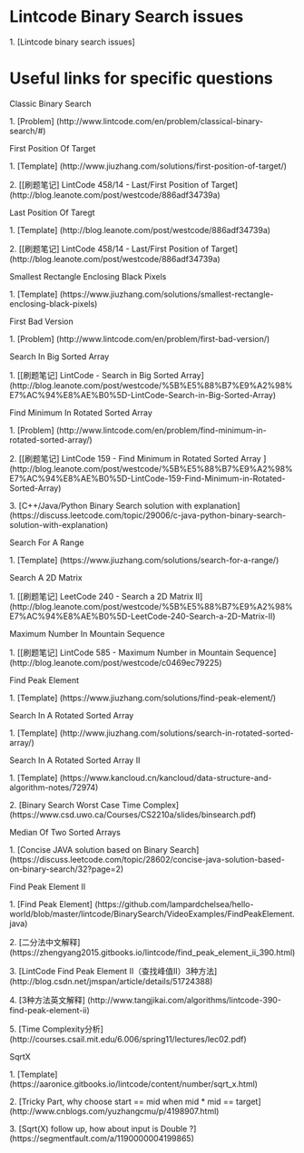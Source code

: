 # Lintcode Binary Search issues
<p>1. [Lintcode binary search issues]

# Useful links for specific questions
<p>Classic Binary Search
<p>1. [Problem] (http://www.lintcode.com/en/problem/classical-binary-search/#)

<p>First Position Of Target
<p>1. [Template] (http://www.jiuzhang.com/solutions/first-position-of-target/)
<p>2. [[刷题笔记] LintCode 458/14 - Last/First Position of Target] (http://blog.leanote.com/post/westcode/886adf34739a)

<p>Last Position Of Taregt
<p>1. [Template] (http://blog.leanote.com/post/westcode/886adf34739a)
<p>2. [[刷题笔记] LintCode 458/14 - Last/First Position of Target] (http://blog.leanote.com/post/westcode/886adf34739a)

<p>Smallest Rectangle Enclosing Black Pixels
<p>1. [Template] (https://www.jiuzhang.com/solutions/smallest-rectangle-enclosing-black-pixels)

<p>First Bad Version
<p>1. [Problem] (http://www.lintcode.com/en/problem/first-bad-version/)

<p>Search In Big Sorted Array
<p>1. [[刷题笔记] LintCode - Search in Big Sorted Array] (http://blog.leanote.com/post/westcode/%5B%E5%88%B7%E9%A2%98%E7%AC%94%E8%AE%B0%5D-LintCode-Search-in-Big-Sorted-Array)

<p>Find Minimum In Rotated Sorted Array 
<p>1. [Problem] (http://www.lintcode.com/en/problem/find-minimum-in-rotated-sorted-array/)
<p>2. [[刷题笔记] LintCode 159 - Find Minimum in Rotated Sorted Array ] (http://blog.leanote.com/post/westcode/%5B%E5%88%B7%E9%A2%98%E7%AC%94%E8%AE%B0%5D-LintCode-159-Find-Minimum-in-Rotated-Sorted-Array)
<p>3. [C++/Java/Python Binary Search solution with explanation] (https://discuss.leetcode.com/topic/29006/c-java-python-binary-search-solution-with-explanation)

<p>Search For A Range
<p>1. [Template] (https://www.jiuzhang.com/solutions/search-for-a-range/)

<p>Search A 2D Matrix
<p>1. [[刷题笔记] LeetCode 240 - Search a 2D Matrix II] (http://blog.leanote.com/post/westcode/%5B%E5%88%B7%E9%A2%98%E7%AC%94%E8%AE%B0%5D-LeetCode-240-Search-a-2D-Matrix-II)

<p>Maximum Number In Mountain Sequence
<p>1. [[刷题笔记] LintCode 585 - Maximum Number in Mountain Sequence] (http://blog.leanote.com/post/westcode/c0469ec79225)

<p>Find Peak Element
<p>1. [Template] (https://www.jiuzhang.com/solutions/find-peak-element/)

<p>Search In A Rotated Sorted Array
<p>1. [Template] (http://www.jiuzhang.com/solutions/search-in-rotated-sorted-array/)

<p>Search In A Rotated Sorted Array II
<p>1. [Template] (https://www.kancloud.cn/kancloud/data-structure-and-algorithm-notes/72974)
<p>2. [Binary Search Worst Case Time Complex] (https://www.csd.uwo.ca/Courses/CS2210a/slides/binsearch.pdf)

<p>Median Of Two Sorted Arrays
<p>1. [Concise JAVA solution based on Binary Search] (https://discuss.leetcode.com/topic/28602/concise-java-solution-based-on-binary-search/32?page=2)

<p>Find Peak Element II
<p>1. [Find Peak Element] (https://github.com/lampardchelsea/hello-world/blob/master/lintcode/BinarySearch/VideoExamples/FindPeakElement.java)
<p>2. [二分法中文解释] (https://zhengyang2015.gitbooks.io/lintcode/find_peak_element_ii_390.html)
<p>3. [LintCode Find Peak Element II（查找峰值II）3种方法] (http://blog.csdn.net/jmspan/article/details/51724388)
<p>4. [3种方法英文解释] (http://www.tangjikai.com/algorithms/lintcode-390-find-peak-element-ii)
<p>5. [Time Complexity分析] (http://courses.csail.mit.edu/6.006/spring11/lectures/lec02.pdf)

<p>SqrtX
<p>1. [Template] (https://aaronice.gitbooks.io/lintcode/content/number/sqrt_x.html)
<p>2. [Tricky Part, why choose start == mid when mid * mid == target] (http://www.cnblogs.com/yuzhangcmu/p/4198907.html)
<p>3. [Sqrt(X) follow up, how about input is Double ?] (https://segmentfault.com/a/1190000004199865)






